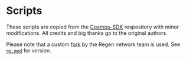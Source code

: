 # Scripts

These scripts are copied from the
[Cosmos-SDK](https://github.com/cosmos/cosmos-sdk/tree/v0.42.1/scripts)
respository with minor modifications. All credits and big thanks go to the
original authors.

Please note that a custom [fork](github.com/regen-network/protobuf) by the Regen
network team is used. See [`go.mod`](../go.mod) for version.
